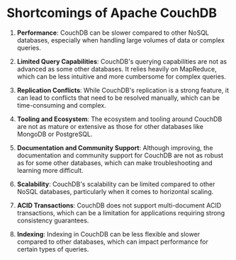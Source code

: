 # Shortcomings of Apache CouchDB

1. **Performance**: CouchDB can be slower compared to other NoSQL databases, especially when handling large volumes of data or complex queries.

2. **Limited Query Capabilities**: CouchDB's querying capabilities are not as advanced as some other databases. It relies heavily on MapReduce, which can be less intuitive and more cumbersome for complex queries.

3. **Replication Conflicts**: While CouchDB's replication is a strong feature, it can lead to conflicts that need to be resolved manually, which can be time-consuming and complex.

4. **Tooling and Ecosystem**: The ecosystem and tooling around CouchDB are not as mature or extensive as those for other databases like MongoDB or PostgreSQL.

5. **Documentation and Community Support**: Although improving, the documentation and community support for CouchDB are not as robust as for some other databases, which can make troubleshooting and learning more difficult.

6. **Scalability**: CouchDB's scalability can be limited compared to other NoSQL databases, particularly when it comes to horizontal scaling.

7. **ACID Transactions**: CouchDB does not support multi-document ACID transactions, which can be a limitation for applications requiring strong consistency guarantees.

8. **Indexing**: Indexing in CouchDB can be less flexible and slower compared to other databases, which can impact performance for certain types of queries.
